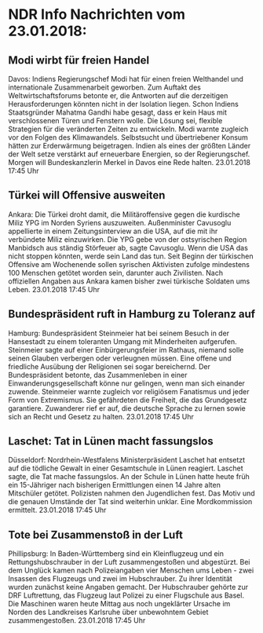 # NDR Info Nachrichten vom 23.01.2018:


## Modi wirbt für freien Handel
Davos: 		Indiens Regierungschef Modi hat für einen freien Welthandel und internationale Zusammenarbeit geworben. Zum Auftakt des Weltwirtschaftsforums betonte er, die Antworten auf die derzeitigen Herausforderungen könnten nicht in der Isolation liegen. Schon Indiens Staatsgründer Mahatma Gandhi habe gesagt, dass er kein Haus mit verschlossenen Türen und Fenstern  wolle. Die Lösung sei, flexible Strategien für die veränderten Zeiten zu entwickeln. Modi warnte zugleich vor den Folgen des Klimawandels. Selbstsucht und übertriebener Konsum hätten zur Erderwärmung beigetragen. Indien als eines der größten Länder der Welt setze verstärkt auf erneuerbare Energien, so der Regierungschef. Morgen will Bundeskanzlerin Merkel in Davos eine Rede halten. 23.01.2018 17:45 Uhr 

## Türkei will Offensive ausweiten
Ankara: Die Türkei droht damit, die Militäroffensive gegen die kurdische Miliz YPG im Norden Syriens auszuweiten. Außenminister Cavusoglu appellierte in einem Zeitungsinterview an die USA, auf die mit ihr verbündete Miliz einzuwirken. Die YPG gebe von der ostsyrischen Region Manbidsch aus ständig Störfeuer ab, sagte Cavusoglu. Wenn die USA das nicht stoppen könnten, werde sein Land das tun. Seit Beginn der türkischen Offensive am Wochenende sollen syrischen Aktivisten zufolge mindestens 100 Menschen getötet worden sein, darunter auch Zivilisten. Nach offiziellen Angaben aus Ankara kamen bisher zwei türkische Soldaten ums Leben. 23.01.2018 17:45 Uhr 

## Bundespräsident ruft in Hamburg zu Toleranz auf
Hamburg: Bundespräsident Steinmeier hat bei seinem Besuch in der Hansestadt zu einem toleranten Umgang mit Minderheiten aufgerufen. Steinmeier sagte auf einer Einbürgerungsfeier im Rathaus, niemand solle seinen Glauben verbergen oder verleugnen müssen. Eine offene und friedliche Ausübung der Religionen sei sogar bereichernd. Der Bundespräsident betonte, das Zusammenleben in einer Einwanderungsgesellschaft könne nur gelingen, wenn man sich einander zuwende. Steinmeier warnte zugleich vor religiösem Fanatismus und jeder Form von Extremismus. Sie gefährdeten die Freiheit, die das Grundgesetz garantiere. Zuwanderer rief er auf, die deutsche Sprache zu lernen sowie sich an Recht und Gesetz zu halten. 23.01.2018 17:45 Uhr 

## Laschet: Tat in Lünen macht fassungslos
Düsseldorf: Nordrhein-Westfalens Ministerpräsident Laschet hat entsetzt auf die tödliche Gewalt in einer Gesamtschule in Lünen reagiert. Laschet sagte, die Tat mache fassungslos. An der Schule in Lünen hatte heute früh ein 15-Jähriger nach bisherigen Ermittlungen einen 14 Jahre alten Mitschüler getötet. Polizisten nahmen den Jugendlichen fest. Das Motiv und die genauen Umstände der Tat sind weiterhin unklar. Eine Mordkommission ermittelt. 23.01.2018 17:45 Uhr 

## Tote bei Zusammenstoß in der Luft
Phillipsburg: In Baden-Württemberg sind ein Kleinflugzeug und ein Rettungshubschrauber in der Luft zusammengestoßen und abgestürzt. Bei dem Unglück kamen nach Polizeiangaben vier Menschen ums Leben - zwei Insassen des Flugzeugs und zwei im Hubschrauber. Zu ihrer Identität wurden zunächst keine Angaben gemacht. Der Hubschrauber gehörte zur DRF Luftrettung, das Flugzeug laut Polizei zu einer Flugschule aus Basel. Die Maschinen waren heute Mittag aus noch ungeklärter Ursache im Norden des Landkreises Karlsruhe über unbewohntem Gebiet zusammengestoßen. 23.01.2018 17:45 Uhr 
